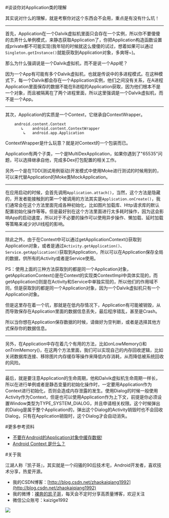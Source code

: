 #谈谈你对Application类的理解

其实说对什么的理解，就是考察你对这个东西会不会用，重点是有没有什么坑！

---

首先，Application在一个Dalvik虚拟机里面只会存在一个实例，所以你不要傻傻的去弄什么单例模式，来静态获取Application了，你把Application构造函数设置成private都不可能实现(我年轻的时候就这么傻傻的试过，想着如果可以通过```Singleton.getInstance()```就能获取到Application对象，多爽呀~)。

那么为什么强调说是一个Dalvik虚拟机，而不是说一个App呢？

因为一个App有可能有多个Dalvik虚拟机，也就是传说中的多进程模式。在这种模式下，每一个Dalvik都会存在一个Application实例，他们之间没有关系，在A进程Application里面保存的数据不能在B进程的Application获取，因为他们根本不是一个对象，而且被隔离在了两个进程里面，所以这里强调是一个Dalvik虚拟机，而不是一个App。

---

其次，Application的实质是一个Context，它继承自ContextWrapper。

```
	android.content.Context
 	   ↳	android.content.ContextWrapper
 	   	↳	android.app.Application	   	
```

ContextWrapper是什么玩意？就是对Context的一个包装而已。

Application有两个子类，一个是MultiDexApplication，如果你遇到了"65535"问题，可以选择继承自他，完成多Dex打包配置的相关工作。

另外一个是在TDD(测试用例驱动)开发模式中使用Moke进行测试的时候用到的，可以来代替Application的Moke类MockApplication。

---

在应用启动的时候，会首先调用```Application.attach()```，当然，这个方法是隐藏的，开发者能接触到的第一个被调用的方法其实是```Application.onCreate()```，我们通常会在这个方法里面完成各种初始化，比如图片加载库、Http请求库的默认配置初始化操作等等。但是最好别在这个方法里面进行太多耗时操作，因为这会影响App的启动速度，所以对于不必要的操作可以使用异步操作、懒加载、延时加载等策略来减少对UI线程的影响。

---

除此之外，由于在Context中可以通过getApplicationContext()获取到Application对象，或者是通过```Activity.getApplication()```、```Service.getApplication()```获取到Application，所以可以在Application保存全局的数据，供所有的Activity或者是Service使用。

PS：使用上面的三种方法获取到的都是同一个Application对象，getApplicationContext()是在Context的实现类ContextImpl中具体实现的，而getApplication()则是在Activity和Service中单独实现的，所以他们的作用域不同，但是获取到的都是同一个Application对象，因为一个Dalvik虚拟机只有一个Application对象。

但是这里存在着一个坑，那就是在低内存情况下，Application有可能被销毁，从而导致保存在Application里面的数据信息丢失，最后程序错乱，甚至是Crash。

所以当你想在Application保存数据的时候，请做好为空判断，或者是选择其他方式保存你的数据信息。

---

另外，在Application中存在着几个有用的方法，比如onLowMemory()和onTrimMemory()，在这两个方法里面，我们可以实现自己的内存回收逻辑，比如关闭数据库连接、移除图片内存缓存等操作来降低内存消耗，从而降低被系统回收的风险。

---

最后，就是要注意Application的生命周期，他和Dalvik虚拟机生命周期一样长，所以在进行单例或者是静态变量的初始化操作时，一定要用Application作为Context进行初始化，否则会造成内存泄露的发生。使用Dialog的时候一般使用Activity作为Context，但是也可以使用Application作为上下文，前提是你必须设置Window类型为TYPE_SYSTEM_DIALOG，并且申请相关权限。这个时候弹出的Dialog是属于整个Application的，弹出这个Dialog的Activity销毁时也不会回收Dialog，只有在Application销毁时，这个Dialog才会自动消失。

#更多参考资料

- [不要在Android的Application对象中缓存数据!](http://zmywly8866.github.io/2014/12/26/android-do-not-store-data-in-the-application-object.html)
- [Android Context 是什么？](http://blog.csdn.net/feiduclear_up/article/details/47356289)

#关于我

江湖人称『凯子哥』，其实就是一个闷骚的90后技术宅，Android开发者，喜欢技术分享，热爱开源。

- 我的CSDN博客：[http://blog.csdn.net/zhaokaiqiang1992](http://blog.csdn.net/zhaokaiqiang1992)
- 我的微博：[裸奔的凯子哥](http://weibo.com/zhaokaiqiang1992)，每天会不定时分享高质量博客，欢迎关注
- 微信公众账号：kaizige1992

![](http://i12.tietuku.com/f55c34ddb1ba3830.jpg)
